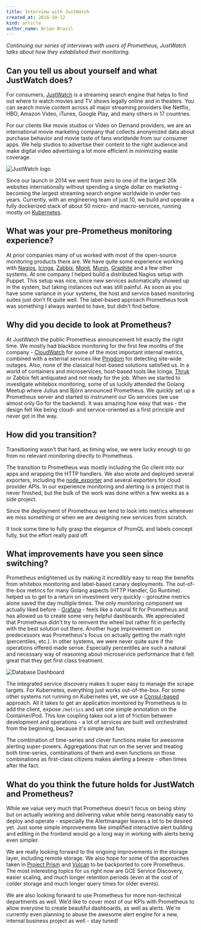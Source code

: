 ```yaml
---
title: Interview with JustWatch
created_at: 2016-10-12
kind: article
author_name: Brian Brazil
---
```


*Continuing our series of interviews with users of Prometheus, JustWatch talks
about how they established their monitoring.*

## Can you tell us about yourself and what JustWatch does?

For consumers, [JustWatch](https://www.justwatch.com) is a streaming search
engine that helps to find out where to watch movies and TV shows legally online
and in theaters. You can search movie content across all major streaming
providers like Netflix, HBO, Amazon Video, iTunes, Google Play, and many others
in 17 countries.

For our clients like movie studios or Video on Demand providers, we are an
international movie marketing company that collects anonymized data about
purchase behavior and movie taste of fans worldwide from our consumer apps. We
help studios to advertise their content to the right audience and make digital
video advertising a lot more efficient in minimizing waste coverage.

![JustWatch logo](/assets/blog/2016-10-12/JW_logo_long_black.jpg)

Since our launch in 2014 we went from zero to one of the largest 20k websites
internationally without spending a single dollar on marketing - becoming the
largest streaming search engine worldwide in under two years. Currently, with
an engineering team of just 10, we build and operate a fully dockerized stack
of about 50 micro- and macro-services, running mostly on
[Kubernetes](https://kubernetes.io).

## What was your pre-Prometheus monitoring experience?

At prior companies many of us worked with most of the open-source monitoring
products there are. We have quite some experience working with
[Nagios](https://www.nagios.org/), [Icinga](https://www.icinga.org/),
[Zabbix](http://www.zabbix.com/),
[Monit](https://mmonit.com/monit/documentation/),
[Munin](http://munin-monitoring.org/), [Graphite](https://graphiteapp.org/) and
a few other systems. At one company I helped build a distributed Nagios setup
with Puppet. This setup was nice, since new services automatically showed up in
the system, but taking instances out was still painful. As soon as you have
some variance in your systems, the host and service based monitoring suites
just don’t fit quite well. The label-based approach Prometheus took was
something I always wanted to have, but didn’t find before.


## Why did you decide to look at Prometheus?

At JustWatch the public Prometheus announcement hit exactly the right time. We
mostly had blackbox monitoring for the first few months of the company -
[CloudWatch](https://aws.amazon.com/cloudwatch/) for some of the most important
internal metrics, combined with a external services like
[Pingdom](https://www.pingdom.com/) for detecting site-wide outages. Also, none
of the classical host-based solutions satisfied us. In a world of containers
and microservices, host-based tools like Icinga,
[Thruk](https://www.thruk.org/) or Zabbix felt antiquated and not ready for the
job. When we started to investigate whitebox monitoring, some of us luckily
attended the Golang Meetup where Julius and Björn announced Prometheus. We
quickly set up a Prometheus server and started to instrument our Go services
(we use almost only Go for the backend). It was amazing how easy that was - the
design felt like being cloud- and service-oriented as a first principle and
never got in the way.


## How did you transition?

Transitioning wasn't that hard, as timing wise, we were lucky enough to go from
no relevant monitoring directly to Prometheus.

The transition to Prometheus was mostly including the Go client into our apps
and wrapping the HTTP handlers. We also wrote and deployed several exporters,
including the [node_exporter](https://github.com/prometheus/node_exporter) and
several exporters for cloud provider APIs. In our experience monitoring and
alerting is a project that is never finished, but the bulk of the work was done
within a few weeks as a side project.

Since the deployment of Prometheus we tend to look into metrics whenever we
miss something or when we are designing new services from scratch.

It took some time to fully grasp the elegance of PromQL and labels concept
fully, but the effort really paid off.


## What improvements have you seen since switching?

Prometheus enlightened us by making it incredibly easy to reap the benefits
from whitebox monitoring and label-based canary deployments. The out-of-the-box
metrics for many Golang aspects (HTTP Handler, Go Runtime) helped us to get to
a return on investment very quickly - goroutine metrics alone saved the day
multiple times. The only monitoring component we actually liked before -
[Grafana](http://grafana.org/) - feels like a natural fit for Prometheus and
has allowed us to create some very helpful dashboards. We appreciated that
Prometheus didn't try to reinvent the wheel but rather fit in perfectly with
the best solution out there. Another huge improvement on predecessors was
Prometheus's focus on actually getting the math right (percentiles, etc.). In
other systems, we were never quite sure if the operations offered made sense.
Especially percentiles are such a natural and necessary way of reasoning about
microservice performance that it felt great that they get first class
treatment.

![Database Dashboard](/assets/blog/2016-10-12/prometheus-dashboard-db.jpg)

The integrated service discovery makes it super easy to manage the scrape
targets. For Kubernetes, everything just works out-of-the-box. For some other
systems not running on Kubernetes yet, we use a
[Consul-based](https://www.consul.io/) approach. All it takes to get an
application monitored by Prometheus is to add the client, expose `/metrics` and
set one simple annotation on the Container/Pod. This low coupling takes out a
lot of friction between development and operations - a lot of services are
built well orchestrated from the beginning, because it's simple and fun.

The combination of time-series and clever functions make for awesome alerting
super-powers. Aggregations that run on the server and treating both
time-series, combinations of them and even functions on those combinations as
first-class citizens makes alerting a breeze - often times after the fact.

## What do you think the future holds for JustWatch and Prometheus?

While we value very much that Prometheus doesn't focus on being shiny but on
actually working and delivering value while being reasonably easy to deploy and
operate - especially the Alertmanager leaves a lot to be desired yet. Just some
simple improvements like simplified interactive alert building and editing in
the frontend would go a long way in working with alerts being even simpler.

We are really looking forward to the ongoing improvements in the storage layer,
including remote storage. We also hope for some of the approaches taken in
[Project Prism](https://github.com/weaveworks/prism) and
[Vulcan](https://github.com/digitalocean/vulcan) to be backported to core
Prometheus. The most interesting topics for us right now are GCE Service
Discovery, easier scaling, and much longer retention periods (even at the cost
of colder storage and much longer query times for older events).

We are also looking forward to use Prometheus for more non-technical
departments as well. We’d like to cover most of our KPIs with Prometheus to
allow everyone to create beautiful dashboards, as well as alerts. We're
currently even planning to abuse the awesome alert engine for a new, internal
business project as well - stay tuned!

